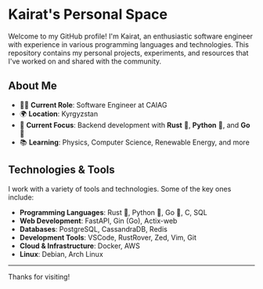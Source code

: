 # Kairat's Personal Space

Welcome to my GitHub profile! I'm Kairat, an enthusiastic software engineer with experience in various programming languages and technologies.
 This repository contains my personal projects, experiments, and resources that I've worked on and shared with the community.

## About Me

- 👨‍💻 **Current Role**: Software Engineer at CAIAG
- 🌍 **Location**: Kyrgyzstan
- 🚀 **Current Focus**: Backend development with **Rust** 🦀, **Python** 🐍, and **Go** 🦦
- 📚 **Learning**: Physics, Computer Science, Renewable Energy, and more

## Technologies & Tools

I work with a variety of tools and technologies. Some of the key ones include:

- **Programming Languages**: Rust 🦀, Python 🐍, Go 🦦, C, SQL
- **Web Development**: FastAPI, Gin (Go), Actix-web
- **Databases**: PostgreSQL, CassandraDB, Redis
- **Development Tools**: VSCode, RustRover, Zed, Vim, Git
- **Cloud & Infrastructure**: Docker, AWS
- **Linux**: Debian, Arch Linux

---

Thanks for visiting!

